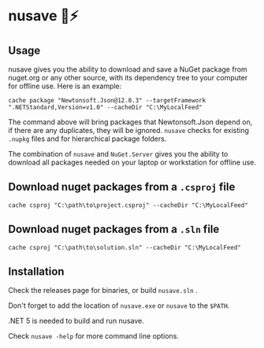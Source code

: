# nusave 💾⚡️

## Usage

nusave gives you the ability to download and save a NuGet package from nuget.org or any other source, with its dependency tree to your computer for offline use. Here is an example:

```shell
cache package "Newtonsoft.Json@12.0.3" --targetFramework ".NETStandard,Version=v1.0" --cacheDir "C:\MyLocalFeed"
```

The command above will bring packages that Newtonsoft.Json depend on, if there are any duplicates, they will be ignored. `nusave` checks for existing `.nupkg` files and for hierarchical package folders.

The combination of `nusave` and `NuGet.Server` gives you the ability to download all packages needed on your laptop or workstation for offline use.

## Download nuget packages from a `.csproj` file

```shell
cache csproj "C:\path\to\project.csproj" --cacheDir "C:\MyLocalFeed"
```

## Download nuget packages from a `.sln` file

```shell
cache csproj "C:\path\to\solution.sln" --cacheDir "C:\MyLocalFeed"
```

## Installation

Check the releases page for binaries, or build `nusave.sln` .

Don't forget to add the location of `nusave.exe` or `nusave` to the `$PATH`.

.NET 5 is needed to build and run nusave.

Check `nusave -help` for more command line options.




